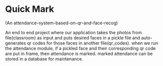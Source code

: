 # Quick Mark
(An attendance-system-based-on-qr-and-face-recog)

An end to end project where our application takes the photos from file(classroom) as input and puts desired faces in a pickle file and auto-generates qr codes for those faces in another file(qr_codes). when we run the attendance module, if a pickled face and their corresponding qr code are put in frame, then attendance is marked. marked attendance can be stored in a database for maintenance.
